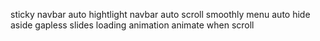 sticky navbar
auto hightlight navbar
auto scroll smoothly
menu
auto hide aside
gapless slides
loading animation
animate when scroll
